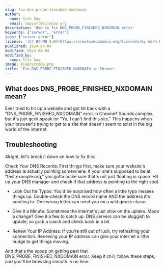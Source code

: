 ```yaml
---
slug: fix-dns-probe-finished-nxdomain
author:
  name: Site Bay
  email: support@sitebay.org
description: 'How to fix DNS_PROBE_FINISHED_NXDOMAIN error'
keywords: ["server", "error"]
tags: ["server error"]
license: '[CC BY-ND 4.0](https://creativecommons.org/licenses/by-nd/4.0)'
published: 2024-04-04
modified: 2024-04-04
modified_by:
  name: Site Bay
image: FixDnsProbe.png
title: 'Fix DNS_PROBE_FINISHED_NXDOMAIN in Chrome'
---
```


## What does DNS_PROBE_FINISHED_NXDOMAIN mean?

Ever tried to hit up a website and got hit back with a "DNS_PROBE_FINISHED_NXDOMAIN" error in Chrome? Sounds complex, but it's just geek speak for "Yo, I can't find this site." This happens when your browser's trying to get to a site that doesn't seem to exist in the big world of the internet.

## Troubleshooting

Alright, let's break it down on how to fix this:

Check Your DNS Records: First things first, make sure your website's address is actually pointing somewhere. If your site's supposed to be at "test.example.org," you gotta make sure that's not just floating in space. Hit up your DNS manager and check if that address is pointing to the right spot.

- Look Out for Typos: You'd be surprised how often a little typo messes things up. Double-check the DNS record name AND the address it's pointing to. One wrong letter can send you on a wild goose chase.

- Give It a Minute: Sometimes the internet's just slow on the uptake. Made a change? Give it a few to catch up. DNS servers can be sluggish to update, so grab a snack and check back in a bit.

- Renew Your IP Address: If you're still out of luck, try refreshing your connection. Renewing your IP address can give your internet a little nudge to get things moving.

And that's the scoop on getting past that DNS_PROBE_FINISHED_NXDOMAIN error. Keep it chill, follow these steps, and you'll be browsing smooth in no time.